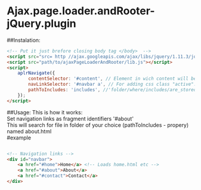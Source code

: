 # Ajax.page.loader.andRooter-jQuery.plugin

##Instalation:
```html
<!-- Put it just brefore closing body tag </body>  -->
<script src="src= http //ajax.googleapis.com/ajax/libs/jquery/1.11.3/jquery.min.js"></script>
<script src="path/to/ajaxPageLoaderAndRooter/lib.js"></script>
<script>
    aplrNavigate({
        contentSelector: '#content', // Element in wich content will be placed.
        navLinkSelector: '#navbar a', // For adding css class "active".
        pathToIncludes: 'includes', //'folder/where/includes/are_stored',
    });
</script>
```
##Usage:
This is how it works:<br>
Set navigation links as fragment identifiers '#about'<br>
This will search for file in folder of your choice (pathToIncludes - propery)<br>
named about.html<br>
#example
```html

<!-- Navigation links -->
<div id="navbar">
    <a href="#home">Home</a> <!-- Loads home.html etc -->
    <a href="#about">About</a>
    <a href="#contact">Contact</a>
</div>
```
